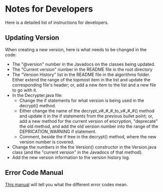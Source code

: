 # Notes for Developers

Here is a detailed list of instructions for developers.

## Updating Version

When creating a new version, here is what needs to be changed in the code:

- The "@version" number in the Javadocs on the classes being updated.
- The "Current version" number in the README file in the root directory
- The "Version History" list in the README file in the algorithms folder. Either extend the range of the topmost item in the list and update the corresponding file's header; or, add a new item to the list and a new file to go with it.
- In the Decrypter.java file:
  - Change the if statements for what version is being used in the decrypt() method.
  - Either change the name of the decrypt_v#\_#\_#\_to_v#\_#\_#() method and update it in the if statements from the previous bullet point; or, add a new method for the current version of encryption, "deprecate" the old method, and add the old version number into the range of the DEPRICATION_WARNING if statement.
  - Comment, beside the if tree in the decrypt() method, where the new version number is covered.
- Change the numbers in the the Version() constructor in the Version.java class (and the "current version" in the Javadocs of that method).
- Add the new version information to the version history log.

## Error Code Manual

[This manual](src/utils/errors/error_codes.md) will tell you what the different error codes mean.
